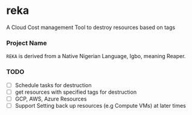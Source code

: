 # reka
A Cloud Cost management Tool to destroy resources based on tags

### Project Name
`REKA` is derived from a Native Nigerian Language, Igbo, meaning Reaper.


### TODO
- [ ] Schedule tasks for destruction
- [ ] get resources with specified tags for destruction
- [ ] GCP, AWS, Azure Resources
- [ ] Support Setting back up resources (e.g Compute VMs) at later times
